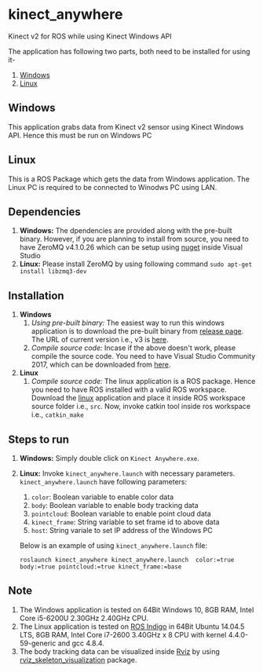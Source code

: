 # kinect_anywhere
Kinect v2 for ROS while using Kinect Windows API


The application has following two parts, both need to be installed for using it-
1. [Windows](Windows)
1. [Linux](Linux)

## Windows
This application grabs data from Kinect v2 sensor using Kinect Windows API. Hence this must be run on Windows PC

## Linux
This is a ROS Package which gets the data from Windows application. The Linux PC is required to be connected to Winodws PC using LAN.

## Dependencies
1. **Windows:** The dpendencies are provided along with the pre-built binary. However, if you are planning to install from source, you need to have ZeroMQ v4.1.0.26 which can be setup using [nuget](https://www.nuget.org/packages/ZeroMQ/) inside Visual Studio
1. **Linux:** Please install ZeroMQ by using following command `sudo apt-get install libzmq3-dev`


## Installation
1. **Windows** 
     1. *Using pre-built binary:* The easiest way to run this windows application is to download the pre-built binary from [release page](https://github.com/ravijo/kinect_anywhere/releases). The URL of current version i.e., v3 is [here](https://github.com/ravijo/kinect_anywhere/releases/download/3/Kinect.Anywhere.Windows.v3.zip).
     1. *Compile source code:* Incase if the above doesn't work, please compile the source code. You need to have Visual Studio Community 2017, which can be downloaded from [here](https://www.visualstudio.com/downloads/).
1. **Linux** 
     1. *Compile source code:* The linux application is a ROS package. Hence you need to have ROS installed with a valid ROS workspace. Download the [linux](Linux) application and place it inside ROS workspace source folder i.e., `src`. Now, invoke catkin tool inside ros workspace i.e., `catkin_make`

## Steps to run
1. **Windows:** Simply double click on `Kinect Anywhere.exe`.
1. **Linux:** Invoke `kinect_anywhere.launch` with necessary parameters. `kinect_anywhere.launch` have following parameters:
     1. `color`: Boolean variable to enable color data
     1. `body`: Boolean variable to enable body tracking data
     1. `pointcloud`: Boolean variable to enable point cloud data
     1. `kinect_frame`: String variable to set frame id to above data
     1. `host`: String variale to set IP address of the Windows PC
     
     Below is an example of using `kinect_anywhere.launch` file:
     
     `roslaunch kinect_anywhere kinect_anywhere.launch  color:=true body:=true pointcloud:=true kinect_frame:=base`


## Note
1. The Windows application is tested on 64Bit Windows 10, 8GB RAM, Intel Core i5-6200U 2.30GHz 2.40GHz CPU.
1. The Linux application is tested on [ROS Indigo](http://wiki.ros.org/indigo) in 64Bit Ubuntu 14.04.5 LTS, 8GB RAM, Intel Core i7-2600 3.40GHz x 8 CPU with kernel 4.4.0-59-generic and gcc 4.8.4.
1. The body tracking data can be visualized inside [Rviz](http://wiki.ros.org/rviz) by using [rviz_skeleton_visualization](https://github.com/ravijo/rviz_skeleton_visualization) package.
